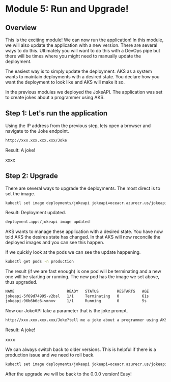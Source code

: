 # Module 5: Run and Upgrade!
## Overview
This is the exciting module! We can now run the application! In this module, we will also update the application with a new version. There are several ways to do this. Ultimately you will want to do this with a DevOps pipe but there will be times where you might need to manually update the deployment. 

The easiest way is to simply update the deployment. AKS as a system wants to maintain deployments with a desired state. You declare how you want the deployment to look like and AKS will make it so.

In the previous modules we deployed the JokeAPI. The application was set to create jokes about a programmer using AKS.

## Step 1: Let's run the application
Using the IP address from the previous step, lets open a browser and navigate to the Joke endpoint.

```bash
http://xxx.xxx.xxx.xxx/Joke
```

Result: A joke!

xxxx


## Step 2: Upgrade
There are several ways to upgrade the deployments. The most direct is to set the image.

```bash
kubectl set image deployments/jokeapi jokeapi=oceacr.azurecr.us/jokeapi:0.0.1 -n production
```

Result: Deployment updated.

```bash
deployment.apps/jokeapi image updated
```

AKS wants to manage these application with a desired state. You have now told AKS the desires state has changed. In that AKS will now reconcile the deployed images and you can see this happen.

If we quickly look at the pods we can see the update happening.

```bash
kubectl get pods -n production
```

The result (if we are fast enough) is one pod will be terminating and a new one will be starting or running. The new pod has the image we set above, thus upgraded.

```bash
NAME                       READY   STATUS        RESTARTS   AGE
jokeapi-5f69d74995-v2bsl   1/1     Terminating   0          61s
jokeapi-96b6b6c6-vmnxv     1/1     Running       0          5s
```

Now our JokeAPI take a parameter that is the joke prompt.
```bash
http://xxx.xxx.xxx.xxx/Joke?tell me a joke about a programmer using AKS
```

Result: A joke!

xxxx

We can always switch back to older versions. This is helpful if there is a production issue and we need to roll back.

```bash
kubectl set image deployments/jokeapi jokeapi=oceacr.azurecr.us/jokeapi:0.0.0 -n production
```

After the upgrade we will be back to the 0.0.0 version! Easy!